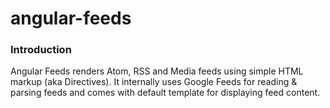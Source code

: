 angular-feeds
=============
### Introduction
Angular Feeds renders Atom, RSS and Media feeds using simple HTML markup (aka Directives).
It internally uses Google Feeds for reading & parsing feeds and comes with default template for displaying feed content.

